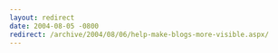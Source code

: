 ```yaml
---
layout: redirect
date: 2004-08-05 -0800
redirect: /archive/2004/08/06/help-make-blogs-more-visible.aspx/
---
```

